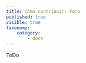 ```yaml
---
title: Cómo contribuir: Foro
published: true
visible: true
taxonomy:
    category:
        - docs
---
```

ToDo
